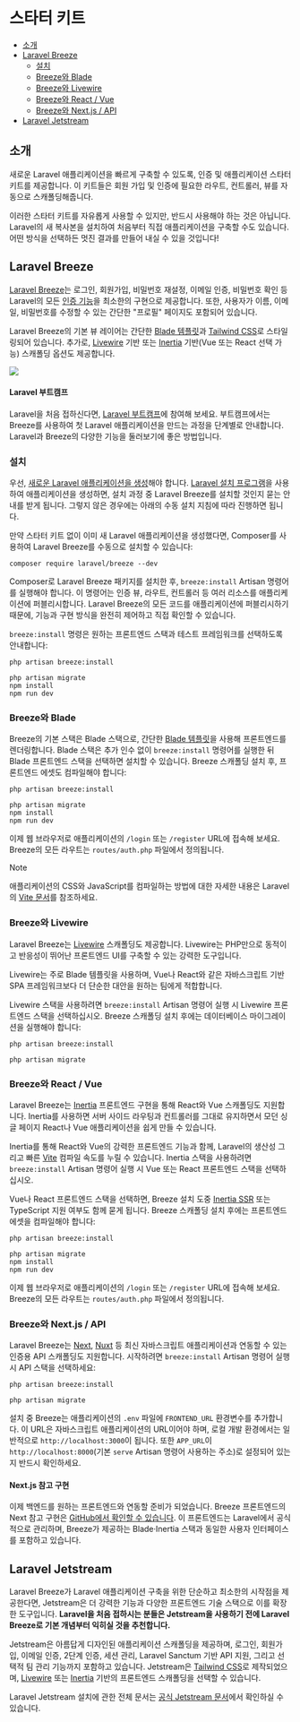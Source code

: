 # 스타터 키트

- [소개](#introduction)
- [Laravel Breeze](#laravel-breeze)
    - [설치](#laravel-breeze-installation)
    - [Breeze와 Blade](#breeze-and-blade)
    - [Breeze와 Livewire](#breeze-and-livewire)
    - [Breeze와 React / Vue](#breeze-and-inertia)
    - [Breeze와 Next.js / API](#breeze-and-next)
- [Laravel Jetstream](#laravel-jetstream)

<a name="introduction"></a>
## 소개

새로운 Laravel 애플리케이션을 빠르게 구축할 수 있도록, 인증 및 애플리케이션 스타터 키트를 제공합니다. 이 키트들은 회원 가입 및 인증에 필요한 라우트, 컨트롤러, 뷰를 자동으로 스캐폴딩해줍니다.

이러한 스타터 키트를 자유롭게 사용할 수 있지만, 반드시 사용해야 하는 것은 아닙니다. Laravel의 새 복사본을 설치하여 처음부터 직접 애플리케이션을 구축할 수도 있습니다. 어떤 방식을 선택하든 멋진 결과를 만들어 내실 수 있을 것입니다!

<a name="laravel-breeze"></a>
## Laravel Breeze

[Laravel Breeze](https://github.com/laravel/breeze)는 로그인, 회원가입, 비밀번호 재설정, 이메일 인증, 비밀번호 확인 등 Laravel의 모든 [인증 기능](/docs/{{version}}/authentication)을 최소한의 구현으로 제공합니다. 또한, 사용자가 이름, 이메일, 비밀번호를 수정할 수 있는 간단한 "프로필" 페이지도 포함되어 있습니다.

Laravel Breeze의 기본 뷰 레이어는 간단한 [Blade 템플릿](/docs/{{version}}/blade)과 [Tailwind CSS](https://tailwindcss.com)로 스타일링되어 있습니다. 추가로, [Livewire](https://livewire.laravel.com) 기반 또는 [Inertia](https://inertiajs.com) 기반(Vue 또는 React 선택 가능) 스캐폴딩 옵션도 제공합니다.

<img src="https://laravel.com/img/docs/breeze-register.png">

#### Laravel 부트캠프

Laravel을 처음 접하신다면, [Laravel 부트캠프](https://bootcamp.laravel.com)에 참여해 보세요. 부트캠프에서는 Breeze를 사용하여 첫 Laravel 애플리케이션을 만드는 과정을 단계별로 안내합니다. Laravel과 Breeze의 다양한 기능을 둘러보기에 좋은 방법입니다.

<a name="laravel-breeze-installation"></a>
### 설치

우선, [새로운 Laravel 애플리케이션을 생성](/docs/{{version}}/installation)해야 합니다. [Laravel 설치 프로그램](/docs/{{version}}/installation#creating-a-laravel-project)을 사용하여 애플리케이션을 생성하면, 설치 과정 중 Laravel Breeze를 설치할 것인지 묻는 안내를 받게 됩니다. 그렇지 않은 경우에는 아래의 수동 설치 지침에 따라 진행하면 됩니다.

만약 스타터 키트 없이 이미 새 Laravel 애플리케이션을 생성했다면, Composer를 사용하여 Laravel Breeze를 수동으로 설치할 수 있습니다:

```shell
composer require laravel/breeze --dev
```

Composer로 Laravel Breeze 패키지를 설치한 후, `breeze:install` Artisan 명령어를 실행해야 합니다. 이 명령어는 인증 뷰, 라우트, 컨트롤러 등 여러 리소스를 애플리케이션에 퍼블리시합니다. Laravel Breeze의 모든 코드를 애플리케이션에 퍼블리시하기 때문에, 기능과 구현 방식을 완전히 제어하고 직접 확인할 수 있습니다.

`breeze:install` 명령은 원하는 프론트엔드 스택과 테스트 프레임워크를 선택하도록 안내합니다:

```shell
php artisan breeze:install

php artisan migrate
npm install
npm run dev
```

<a name="breeze-and-blade"></a>
### Breeze와 Blade

Breeze의 기본 스택은 Blade 스택으로, 간단한 [Blade 템플릿](/docs/{{version}}/blade)을 사용해 프론트엔드를 렌더링합니다. Blade 스택은 추가 인수 없이 `breeze:install` 명령어를 실행한 뒤 Blade 프론트엔드 스택을 선택하면 설치할 수 있습니다. Breeze 스캐폴딩 설치 후, 프론트엔드 에셋도 컴파일해야 합니다:

```shell
php artisan breeze:install

php artisan migrate
npm install
npm run dev
```

이제 웹 브라우저로 애플리케이션의 `/login` 또는 `/register` URL에 접속해 보세요. Breeze의 모든 라우트는 `routes/auth.php` 파일에서 정의됩니다.

> [!NOTE]  
> 애플리케이션의 CSS와 JavaScript를 컴파일하는 방법에 대한 자세한 내용은 Laravel의 [Vite 문서](/docs/{{version}}/vite#running-vite)를 참조하세요.

<a name="breeze-and-livewire"></a>
### Breeze와 Livewire

Laravel Breeze는 [Livewire](https://livewire.laravel.com) 스캐폴딩도 제공합니다. Livewire는 PHP만으로 동적이고 반응성이 뛰어난 프론트엔드 UI를 구축할 수 있는 강력한 도구입니다.

Livewire는 주로 Blade 템플릿을 사용하며, Vue나 React와 같은 자바스크립트 기반 SPA 프레임워크보다 더 단순한 대안을 원하는 팀에게 적합합니다.

Livewire 스택을 사용하려면 `breeze:install` Artisan 명령어 실행 시 Livewire 프론트엔드 스택을 선택하십시오. Breeze 스캐폴딩 설치 후에는 데이터베이스 마이그레이션을 실행해야 합니다:

```shell
php artisan breeze:install

php artisan migrate
```

<a name="breeze-and-inertia"></a>
### Breeze와 React / Vue

Laravel Breeze는 [Inertia](https://inertiajs.com) 프론트엔드 구현을 통해 React와 Vue 스캐폴딩도 지원합니다. Inertia를 사용하면 서버 사이드 라우팅과 컨트롤러를 그대로 유지하면서 모던 싱글 페이지 React나 Vue 애플리케이션을 쉽게 만들 수 있습니다.

Inertia를 통해 React와 Vue의 강력한 프론트엔드 기능과 함께, Laravel의 생산성 그리고 빠른 [Vite](https://vitejs.dev) 컴파일 속도를 누릴 수 있습니다. Inertia 스택을 사용하려면 `breeze:install` Artisan 명령어 실행 시 Vue 또는 React 프론트엔드 스택을 선택하십시오.

Vue나 React 프론트엔드 스택을 선택하면, Breeze 설치 도중 [Inertia SSR](https://inertiajs.com/server-side-rendering) 또는 TypeScript 지원 여부도 함께 묻게 됩니다. Breeze 스캐폴딩 설치 후에는 프론트엔드 에셋을 컴파일해야 합니다:

```shell
php artisan breeze:install

php artisan migrate
npm install
npm run dev
```

이제 웹 브라우저로 애플리케이션의 `/login` 또는 `/register` URL에 접속해 보세요. Breeze의 모든 라우트는 `routes/auth.php` 파일에서 정의됩니다.

<a name="breeze-and-next"></a>
### Breeze와 Next.js / API

Laravel Breeze는 [Next](https://nextjs.org), [Nuxt](https://nuxt.com) 등 최신 자바스크립트 애플리케이션과 연동할 수 있는 인증용 API 스캐폴딩도 지원합니다. 시작하려면 `breeze:install` Artisan 명령어 실행 시 API 스택을 선택하세요:

```shell
php artisan breeze:install

php artisan migrate
```

설치 중 Breeze는 애플리케이션의 `.env` 파일에 `FRONTEND_URL` 환경변수를 추가합니다. 이 URL은 자바스크립트 애플리케이션의 URL이어야 하며, 로컬 개발 환경에서는 일반적으로 `http://localhost:3000`이 됩니다. 또한 `APP_URL`이 `http://localhost:8000`(기본 `serve` Artisan 명령어 사용하는 주소)로 설정되어 있는지 반드시 확인하세요.

<a name="next-reference-implementation"></a>
#### Next.js 참고 구현

이제 백엔드를 원하는 프론트엔드와 연동할 준비가 되었습니다. Breeze 프론트엔드의 Next 참고 구현은 [GitHub에서 확인할 수 있습니다](https://github.com/laravel/breeze-next). 이 프론트엔드는 Laravel에서 공식적으로 관리하며, Breeze가 제공하는 Blade·Inertia 스택과 동일한 사용자 인터페이스를 포함하고 있습니다.

<a name="laravel-jetstream"></a>
## Laravel Jetstream

Laravel Breeze가 Laravel 애플리케이션 구축을 위한 단순하고 최소한의 시작점을 제공한다면, Jetstream은 더 강력한 기능과 다양한 프론트엔드 기술 스택으로 이를 확장한 도구입니다. **Laravel을 처음 접하시는 분들은 Jetstream을 사용하기 전에 Laravel Breeze로 기본 개념부터 익히실 것을 추천합니다.**

Jetstream은 아름답게 디자인된 애플리케이션 스캐폴딩을 제공하며, 로그인, 회원가입, 이메일 인증, 2단계 인증, 세션 관리, Laravel Sanctum 기반 API 지원, 그리고 선택적 팀 관리 기능까지 포함하고 있습니다. Jetstream은 [Tailwind CSS](https://tailwindcss.com)로 제작되었으며, [Livewire](https://livewire.laravel.com) 또는 [Inertia](https://inertiajs.com) 기반의 프론트엔드 스캐폴딩을 선택할 수 있습니다.

Laravel Jetstream 설치에 관한 전체 문서는 [공식 Jetstream 문서](https://jetstream.laravel.com)에서 확인하실 수 있습니다.